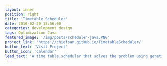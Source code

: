 ```yaml
---
layout: inner
position: right
title: 'Timetable Scheduler'
date: 2016-02-20 15:56:00
categories: development design
tags: Optimization Java
featured_image: '/img/posts/scheduler-java.PNG'
project_link: 'https://chiefsan.github.io/TimetableScheduler/'
button_text: 'Visit Project'
button_icon: 'calendar'
lead_text: 'A time table scheduler that solves the problem using genetic algorithms.'
---
```

